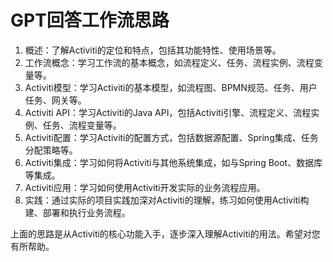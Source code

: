 # GPT回答工作流思路

1. 概述：了解Activiti的定位和特点，包括其功能特性、使用场景等。
2. 工作流概念：学习工作流的基本概念，如流程定义、任务、流程实例、流程变量等。
3. Activiti模型：学习Activiti的基本模型，如流程图、BPMN规范、任务、用户任务、网关等。
4. Activiti API：学习Activiti的Java API，包括Activiti引擎、流程定义、流程实例、任务、流程变量等。
5. Activiti配置：学习Activiti的配置方式，包括数据源配置、Spring集成、任务分配策略等。
6. Activiti集成：学习如何将Activiti与其他系统集成，如与Spring Boot、数据库等集成。
7. Activiti应用：学习如何使用Activiti开发实际的业务流程应用。
8. 实践：通过实际的项目实践加深对Activiti的理解，练习如何使用Activiti构建、部署和执行业务流程。

上面的思路是从Activiti的核心功能入手，逐步深入理解Activiti的用法。希望对您有所帮助。





